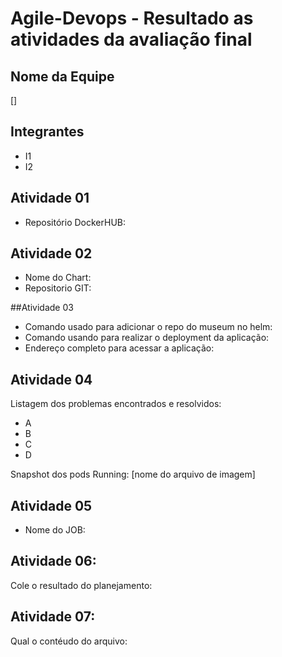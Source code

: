 # Agile-Devops - Resultado as atividades da avaliação final


## Nome da Equipe
[]

## Integrantes
 - I1
 - I2

## Atividade 01
- Repositório DockerHUB: 

## Atividade 02
- Nome do Chart:
- Repositorio GIT:

##Atividade 03
- Comando usado para adicionar o repo do museum no helm:
- Comando usando para realizar o deployment da aplicação:
- Endereço completo para acessar a aplicação:

## Atividade 04
Listagem dos problemas encontrados e resolvidos:

- A
- B
- C
- D

Snapshot dos pods Running: [nome do arquivo de imagem]


## Atividade 05
- Nome do JOB:

## Atividade 06:
Cole o resultado do planejamento:

## Atividade 07:
Qual o contéudo do arquivo:
